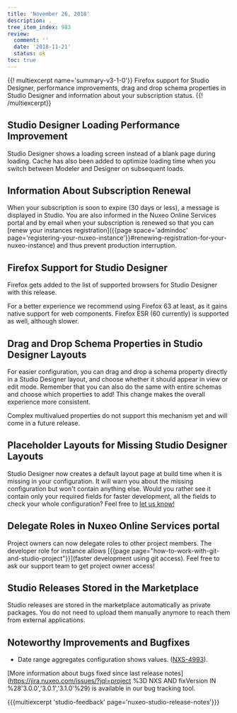 ```yaml
---
title: 'November 26, 2018'
description: .
tree_item_index: 983
review:
  comment: ''
  date: '2018-11-21'
  status: ok
toc: true
---
```


{{! multiexcerpt name='summary-v3-1-0'}}
Firefox support for Studio Designer, performance improvements, drag and drop schema properties in Studio Designer and information about your subscription status.
{{! /multiexcerpt}}

## Studio Designer Loading Performance Improvement

Studio Designer shows a loading screen instead of a blank page during loading. Cache has also been added to optimize loading time when you switch between Modeler and Designer on subsequent loads.

## Information About Subscription Renewal

When your subscription is soon to expire (30 days or less), a message is displayed in Studio. You are also informed in the Nuxeo Online Services portal and by email when your subscription is renewed so that you can [renew your instances registration]({{page space='admindoc' page='registering-your-nuxeo-instance'}}#renewing-registration-for-your-nuxeo-instance) and thus prevent production interruption.

## Firefox Support for Studio Designer

Firefox gets added to the list of supported browsers for Studio Designer with this release.

For a better experience we recommend using Firefox 63 at least, as it gains native support for web components. Firefox ESR (60 currently) is supported as well, although slower.

## Drag and Drop Schema Properties in Studio Designer Layouts

For easier configuration, you can drag and drop a schema property directly in a Studio Designer layout, and choose whether it should appear in view or edit mode. Remember that you can also do the same with entire schemas and choose which properties to add! This change makes the overall experience more consistent.

Complex multivalued properties do not support this mechanism yet and will come in a future release.

## Placeholder Layouts for Missing Studio Designer Layouts

Studio Designer now creates a default layout page at build time when it is missing in your configuration. It will warn you about the missing configuration but won't contain anything else. Would you rather see it contain only your required fields for faster development, all the fields to check your whole configuration? Feel free to [let us know!](https://portal.prodpad.com/eb062eda-6d54-11e7-8513-22000a2145da)

## Delegate Roles in Nuxeo Online Services portal

Project owners can now delegate roles to other project members. The developer role for instance allows [{{page page="how-to-work-with-git-and-studio-project"}}](faster development using git access). Feel free to ask our support team to get project owner access!

## Studio Releases Stored in the Marketplace

Studio releases are stored in the marketplace automatically as private packages. You do not need to upload them manually anymore to reach them from external applications.

## Noteworthy Improvements and Bugfixes

- Date range aggregates configuration shows values. ([NXS-4993](https://jira.nuxeo.com/browse/NXS-4993)).

[More information about bugs fixed since last release notes](https://jira.nuxeo.com/issues/?jql=project %3D NXS AND fixVersion IN %28'3.0.0','3.0.1','3.1.0'%29) is available in our bug tracking tool.

{{{multiexcerpt 'studio-feedback' page='nuxeo-studio-release-notes'}}}
